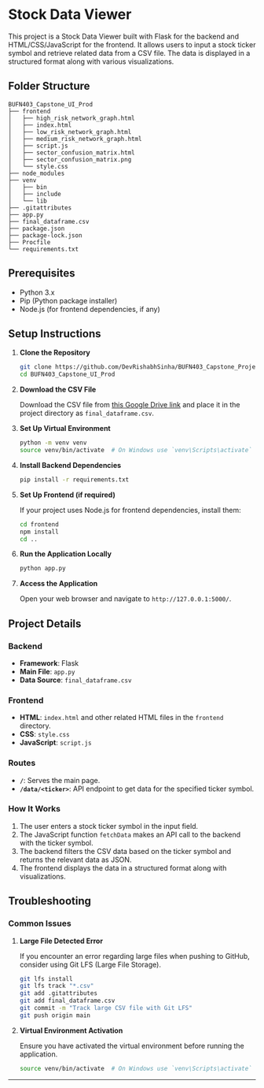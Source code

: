 # Stock Data Viewer

This project is a Stock Data Viewer built with Flask for the backend and HTML/CSS/JavaScript for the frontend. It allows users to input a stock ticker symbol and retrieve related data from a CSV file. The data is displayed in a structured format along with various visualizations.

## Folder Structure

```
BUFN403_Capstone_UI_Prod
├── frontend
│   ├── high_risk_network_graph.html
│   ├── index.html
│   ├── low_risk_network_graph.html
│   ├── medium_risk_network_graph.html
│   ├── script.js
│   ├── sector_confusion_matrix.html
│   ├── sector_confusion_matrix.png
│   └── style.css
├── node_modules
├── venv
│   ├── bin
│   ├── include
│   └── lib
├── .gitattributes
├── app.py
├── final_dataframe.csv
├── package.json
├── package-lock.json
├── Procfile
└── requirements.txt
```

## Prerequisites

- Python 3.x
- Pip (Python package installer)
- Node.js (for frontend dependencies, if any)

## Setup Instructions

1. **Clone the Repository**

    ```sh
    git clone https://github.com/DevRishabhSinha/BUFN403_Capstone_Project_Dashboard.git
    cd BUFN403_Capstone_UI_Prod
    ```

2. **Download the CSV File**

    Download the CSV file from [this Google Drive link](https://drive.google.com/file/d/1Kqpi_ihIbcDym24caprNe6tvtDwiEoCV/view?usp=sharing) and place it in the project directory as `final_dataframe.csv`.

3. **Set Up Virtual Environment**

    ```sh
    python -m venv venv
    source venv/bin/activate  # On Windows use `venv\Scripts\activate`
    ```

4. **Install Backend Dependencies**

    ```sh
    pip install -r requirements.txt
    ```

5. **Set Up Frontend (if required)**

    If your project uses Node.js for frontend dependencies, install them:

    ```sh
    cd frontend
    npm install
    cd ..
    ```

6. **Run the Application Locally**

    ```sh
    python app.py
    ```

7. **Access the Application**

    Open your web browser and navigate to `http://127.0.0.1:5000/`.

## Project Details

### Backend

- **Framework**: Flask
- **Main File**: `app.py`
- **Data Source**: `final_dataframe.csv`

### Frontend

- **HTML**: `index.html` and other related HTML files in the `frontend` directory.
- **CSS**: `style.css`
- **JavaScript**: `script.js`

### Routes

- **`/`**: Serves the main page.
- **`/data/<ticker>`**: API endpoint to get data for the specified ticker symbol.

### How It Works

1. The user enters a stock ticker symbol in the input field.
2. The JavaScript function `fetchData` makes an API call to the backend with the ticker symbol.
3. The backend filters the CSV data based on the ticker symbol and returns the relevant data as JSON.
4. The frontend displays the data in a structured format along with visualizations.

## Troubleshooting

### Common Issues

1. **Large File Detected Error**

    If you encounter an error regarding large files when pushing to GitHub, consider using Git LFS (Large File Storage).

    ```sh
    git lfs install
    git lfs track "*.csv"
    git add .gitattributes
    git add final_dataframe.csv
    git commit -m "Track large CSV file with Git LFS"
    git push origin main
    ```

2. **Virtual Environment Activation**

    Ensure you have activated the virtual environment before running the application.

    ```sh
    source venv/bin/activate  # On Windows use `venv\Scripts\activate`
    ```

---
